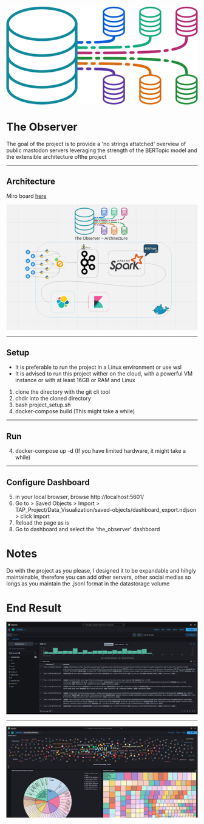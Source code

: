 ![Project Logo](./img/The_Observer_candidate_2.png)
# The Observer

The goal of the project is to provide a 'no strings attatched' overview of public mastodon servers
leveraging the strength of the BERTopic model and the extensible architecture ofthe project

-------------------

## Architecture

Miro board [here](https://miro.com/app/board/uXjVMrHQaa4=/?share_link_id=492488903107)

![Architecture Diagram](./img/The_Observer_Architecture.png)

-------------------

## Setup

* It is preferable to run the project in a Linux environment or use wsl
* It is advised to run this project wither on the cloud, with a powerful VM instance or with at least 16GB or RAM and Linux

1) clone the directory with the git cli tool
2) chdir into the cloned directory
3) bash project_setup.sh
4) docker-compose build (This might take a while)

-------------------

## Run

4) docker-compose up -d (If you have limited hardware, it might take a while)

-------------------

## Configure Dashboard

5) in your local browser, browse http://localhost:5601/
6) Go to > Saved Objects > Import > TAP_Project/Data_Visualization/saved-objects/dashboard_export.ndjson > click import
7) Reload the page as is
8) Go to dashboard and select the 'the_observer' dashboard

# Notes

Do with the project as you please, I designed it to be expandable and hihgly maintainable, therefore you can add other servers, other social medias
so longs as you maintain the .jsonl format in the datastorage volume

# End Result

![Dashboard One](./img/Project_Dashboard_1.png)

--------------------------

![Dashboard Two](./img/Project_Dashboard_2.png)